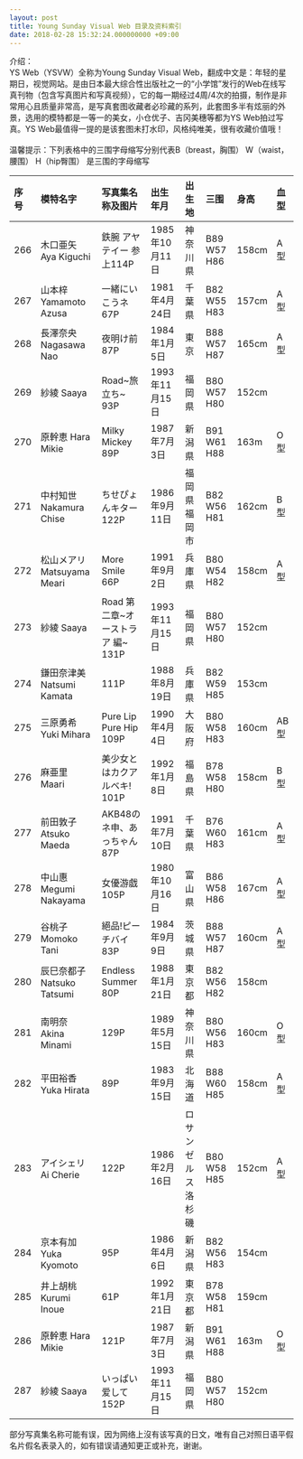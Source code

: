 ```yaml
---
layout: post
title: Young Sunday Visual Web 目录及资料索引
date: 2018-02-28 15:32:24.000000000 +09:00
---
```


介绍：<br>
YS Web（YSVW）全称为Young Sunday Visual Web，翻成中文是：年轻的星期日，视觉网站。是由日本最大综合性出版社之一的“小学馆”发行的Web在线写真刊物（包含写真图片和写真视频），它的每一期经过4周/4次的拍摄，制作是非常用心且质量非常高，是写真套图收藏者必珍藏的系列，此套图多半有炫丽的外景，选用的模特都是一等一的美女，小仓优子、吉冈美穗等都为YS Web拍过写真。YS Web最值得一提的是该套图未打水印，风格纯唯美，很有收藏价值哦！
<br>
<br>
温馨提示：下列表格中的三围字母缩写分别代表B（breast，胸围） W（waist，腰围） H（hip臀围） 是三围的字母缩写   

| 序号 | 模特名字 |写真集名称及图片 | 出生年月|出生地 |三围 |身高 | 血型 |
|:-------------|:-------------|:-----|:-----|:-----|:-----|:-----|:-----|
|266| 木口亜矢 Aya Kiguchi |鉄腕 アヤテイー 参上114P|1985年10月11日|神奈川県| B89 W57 H86|158cm|A型|
|267| 山本梓 Yamamoto Azusa |一緒にいこうネ67P|1981年4月24日|千葉県| B82 W55 H83|157cm|A型|
|268| 長澤奈央  Nagasawa Nao |夜明け前   87P|1984年1月5日|東京| B88 W57 H87|165cm|A型|
|269| 紗綾 Saaya |Road~旅立ち~   93P|1993年11月15日|福岡県| B80 W57 H80|152cm||
|270| 原幹恵 Hara Mikie |   Milky Mickey   89P|1987年7月3日|新潟県| B91 W61 H88|163m|O型|
|271| 中村知世 Nakamura Chise |ちせぴょんキター   122P|1986年9月11日|福岡県福岡市| B82 W56 H81|162cm|B型|
|272| 松山メアリ Matsuyama Meari |More Smile       66P|1991年9月2日|兵庫県| B80 W54 H82|158cm|A型|
|273| 紗綾 Saaya  |Road 第二章~オーストラア 編~   131P|1993年11月15日|福岡県| B80 W57 H80|152cm||
|274| 鎌田奈津美 Natsumi Kamata |      111P|1988年8月19日|兵庫県| B82 W59 H85|153cm| |
|275| 三原勇希 Yuki Mihara |Pure Lip Pure Hip      109P|1990年4月4日|大阪府 | B80 W58 H83|160cm|AB型|
|276| 麻亜里 Maari |   美少女とはカクアルベキ!   101P|1992年1月8日|福島県| B78 W58 H80|158cm|B型|
|277| 前田敦子Atsuko Maeda |   AKB48のネ申、あっちゃん   87P |1991年7月10日|千葉県| B76 W60 H83|161cm|A型|
|278| 中山惠Megumi Nakayama |   女優游戯   105P|1980年10月16日|富山県| B86 W58 H86|167cm|A型|
|279|谷桃子 Momoko Tani |絕品!ピーチバイ    83P|1984年9月9日|茨城県| B88 W57 H87|160cm|A型|
|280|辰巳奈都子 Natsuko Tatsumi |Endless Summer       80P|1988年1月21日|東京都| B82 W56 H82|158cm||
|281|南明奈 Akina Minami |      129P|1989年5月15日|神奈川県| B80 W56 H83|160cm|O型|
|282|平田裕香 Yuka Hirata |      89P|1983年9月15日|北海道| B88 W60 H85|158cm|A型|
|283|アイシェリ Ai Cherie |     122P|1986年2月16日|ロサンゼルス洛杉磯| B80 W58 H85|152cm|A型|
|284|京本有加 Yuka Kyomoto|      95P|1986年4月6日|新潟県| B82 W56 H83|154cm||
|285|井上胡桃 Kurumi Inoue |      61P|1992年1月21日|東京都| B78 W58 H81|159cm||
|286| 原幹恵 Hara Mikie |  121P|1987年7月3日|新潟県| B91 W61 H88|163m|O型|
|287| 紗綾 Saaya |いっぱい爱して   152P|1993年11月15日|福岡県| B80 W57 H80|152cm||




部分写真集名称可能有误，因为网络上沒有该写真的日文，唯有自己对照日语平假名片假名表录入的，如有错误请通知更正或补充，谢谢。
